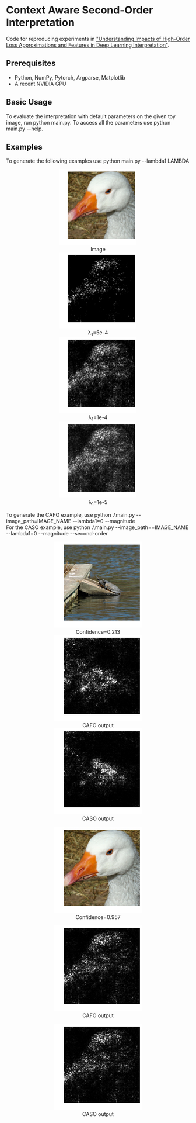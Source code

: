 Context Aware Second-Order Interpretation
=====================================

Code for reproducing experiments in ["Understanding Impacts of High-Order Loss Approximations and Features in Deep Learning Interpretation"](https://arxiv.org/abs/1902.00407).


## Prerequisites

- Python, NumPy, Pytorch, Argparse, Matplotlib
- A recent NVIDIA GPU

## Basic Usage

To evaluate the interpretation with default parameters on the given toy image, run python main.py. To access all the parameters use python main.py --help.

## Examples

<p>To generate the following examples use python main.py --lambda1 LAMBDA</p>

<div align = 'center'>
	<figure'>
		<img src = 'examples/duck.jpeg' width = '212px'>
	  	<figcaption>Image</figcaption>
	</figure>
	<figure'>
		<img src = 'examples/delta_5e-4.png' width = '212px'>
	  	<figcaption>&#955;<sub>1</sub>=5e-4</figcaption>
	</figure>
	<figure'>
		<img src = 'examples/delta_1e-4.png' width = '212px'>
		<figcaption>&#955;<sub>1</sub>=1e-4</figcaption>
	</figure>
	<figure'>
		<img src = 'examples/delta_1e-5.png' width = '212px'>
		<figcaption>&#955;<sub>1</sub>=1e-5</figcaption>
	</figure>
</div>

To generate the CAFO example, use python .\main.py --image_path=IMAGE_NAME --lambda1=0 --magnitude <br>
For the CASO example, use python .\main.py --image_path==IMAGE_NAME --lambda1=0 --magnitude --second-order

<div align = 'center'>
	    <figure'>
			<img src = 'examples/turtle.jpeg' width = '240px'>
	  		<figcaption>Confidence=0.213</figcaption>
	    </figure>
	    <figure'>
			<img src = 'examples/turtle_cafo.png' width = '240px'>
			<figcaption>CAFO output</figcaption>
	    </figure>
	    <figure'>
			<img src = 'examples/turtle_caso.png' width = '240px'>
			<figcaption>CASO output</figcaption>
	    </figure>
</div>

<div align = 'center'>
	    <figure>
			<img src = 'examples/duck.jpeg' width = '240px'>
	  		<figcaption>Confidence=0.957</figcaption>
	    </figure>
	    <figure>
			<img src = 'examples/duck_cafo.png' width = '240px'>
			<figcaption>CAFO output</figcaption>
	    </figure>
	    <figure>
			<img src = 'examples/duck_caso.png' width = '240px'>
			<figcaption>CASO output</figcaption>
	    </figure>
</div>

